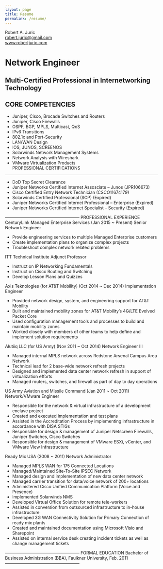 ```yaml
---
layout: page
title: Resume
permalink: /resume/
---
```

Robert A. Juric  
robert.juric@gmail.com  
www.robertjuric.com  

Network Engineer
================
Multi-Certified Professional in Internetworking Technology  
----------------------------------------------------------
CORE COMPETENCIES  
-----------------
* Juniper, Cisco, Brocade Switches and Routers  
* Juniper, Cisco Firewalls  
* OSPF, BGP, MPLS, Multicast, QoS  
* IPv6 Transitions  
* 802.1x and Port-Security  
* LAN/WAN Design  
* IOS, JUNOS, SCREENOS  
* Solarwinds Network Management Systems  
* Network Analysis with Wireshark  
* VMware Virtualization Products  
PROFESSIONAL CERTIFICATIONS  
---------------------------
* DoD Top Secret Clearance  
* Juniper Networks Certified Internet Assosciate – Junos (JPR106673)  
* Cisco Certified Entry Network Technician (CSCO11674179)  
* Solarwinds Certified Professional (SCP) (Expired)  
* Juniper Networks Certified Internet Professional – Enterprise (Expired)  
* Juniper Networks Certified Internet Specialist – Security (Expired)  

—————————————————–
PROFESSIONAL EXPERIENCE
CenturyLink Managed Enterprise Services (Jan 2015 ~ Present)
Senior Network Engineer
* Provide engineering services to multiple Managed Enterprise customers
* Create implementation plans to organize complex projects
* Troubleshoot complex network related problems

ITT Technical Institute
Adjunct Professor
* Instruct on IP Networking Fundamentals
* Instruct on Cisco Routing and Switching
* Develop Lesson Plans and Quizzes

Axis Teknologies (for AT&T Mobility) (Oct 2014 ~ Dec 2014)
Implementation Engineer
* Provided network design, system, and engineering support for AT&T Mobility
* Built and maintained mobility zones for AT&T Mobility’s 4G/LTE Evolved Packet Core
* Used configuration management tools and processes to build and maintain mobility zones
* Worked closely with members of other teams to help define and implement solution requirements

Alutiiq LLC (for US Army) (Nov 2011 ~ Oct 2014)
Network Engineer III
* Managed internal MPLS network across Redstone Arsenal Campus Area Network
* Technical lead for 2 base-wide network refresh projects
* Designed and implemented data center network refresh in support of virtualization efforts
* Managed routers, switches, and firewall as part of day to day operations

US Army Aviation and Missile Command (Jan 2011 ~ Oct 2011)
Network/VMware Engineer
* Responsible for the network & virtual infrastructure of a development enclave project
* Created and executed implementation and test plans
* Assisted in the Accreditation Process by implementing infrastructure in accordance with DISA STIGs
* Responsible for design & management of Juniper Netscreen Firewalls, Juniper Switches, Cisco Switches
* Responsible for design & management of VMware ESXi, vCenter, and VMware View Infrastructure

Ready Mix USA (2008 ~ 2011)
Network Administrator
* Managed MPLS WAN for 175 Connected Locations
* Managed/Maintained Site-To-Site IPSEC Network
* Managed design and implementation of new data center network
* Managed carrier transition for data/voice network of 200+ locations
* Administered Cisco Unified Communication Platform (Voice and Presence)
* Implemented Solarwinds NMS
* Developed Virtual Office Solution for remote tele-workers
* Assisted in conversion from outsourced infrastructure to in-house infrastructure
* Developed 3G WAN Connectivity Solution for Primary Connection of ready mix plants
* Created and maintained documentation using Microsoft Visio and Sharepoint
* Assisted on internal service desk creating incident tickets as well as change management tickets

—————————————————–
FORMAL EDUCATION
Bachelor of Business Administration (BBA), Faulkner University, Feb. 2011
—————————————————–